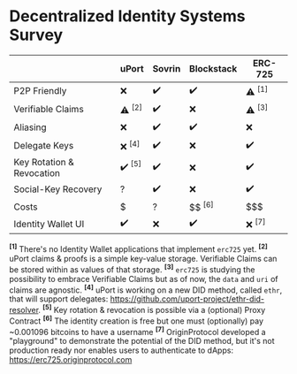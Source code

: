 # Decentralized Identity Systems Survey


|                                | uPort    | Sovrin   | Blockstack | ERC-725  |
| --------                       | -------- | -------- | ---------- | -------- |
| P2P Friendly                   | ❌       | ✔️        | ✔️         | ⚠️ <sup>[1]</sup>   |
| Verifiable Claims              | ⚠️ <sup>[2]</sup>   | ✔️      | ❌         | ⚠️ <sup>[3]</sup>   |
| Aliasing                       | ❌       | ✔️        | ✔️         | ❌       |
| Delegate Keys                  | ❌ <sup>[4]</sup>    | ✔️      | ❌         | ✔️       |
| Key Rotation & Revocation      | ✔️ <sup>[5]</sup>    | ✔️      |  ❌          | ✔️          |
| Social-Key Recovery            | ?         | ✔️      | ❌            | ✔️        |
| Costs                          | $        | ?         | $$ <sup>[6]</sup>        | $$$       |
| Identity Wallet UI             | ✔️        | ❌      | ✔️        | ❌ <sup>[7]</sup>   |

<sup>**[1]**</sup> There's no Identity Wallet applications that implement `erc725` yet.
<sup>**[2]**</sup> uPort claims & proofs is a simple key-value storage. Verifiable Claims can be stored within as values of that storage.
<sup>**[3]**</sup> `erc725` is studying the possibility to embrace Verifiable Claims but as of now, the `data` and `uri` of claims are agnostic.
<sup>**[4]**</sup> uPort is working on a new DID method, called `ethr`, that will support delegates: https://github.com/uport-project/ethr-did-resolver.
<sup>**[5]**</sup> Key rotation & revocation is possible via a (optional) Proxy Contract
<sup>**[6]**</sup> The identity creation is free but one must (optionally) pay ~0.001096 bitcoins to have a username
<sup>**[7]**</sup> OriginProtocol developed a "playground" to demonstrate the potential of the DID method, but it's not production ready nor enables users to authenticate to dApps: https://erc725.originprotocol.com
